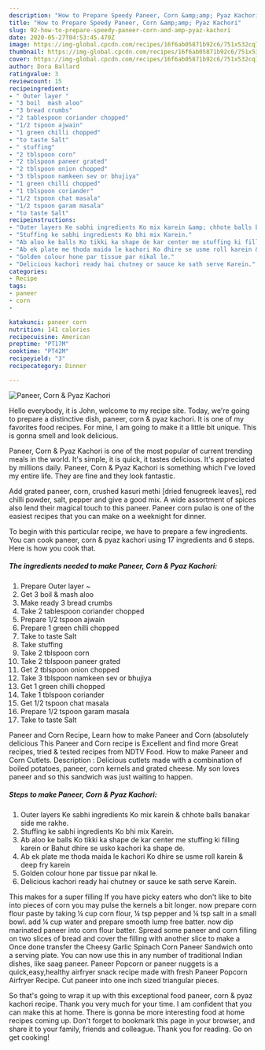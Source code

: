 ```yaml
---
description: "How to Prepare Speedy Paneer, Corn &amp;amp; Pyaz Kachori"
title: "How to Prepare Speedy Paneer, Corn &amp;amp; Pyaz Kachori"
slug: 92-how-to-prepare-speedy-paneer-corn-and-amp-pyaz-kachori
date: 2020-05-27T04:53:45.470Z
image: https://img-global.cpcdn.com/recipes/16f6ab05871b92c6/751x532cq70/paneer-corn-pyaz-kachori-recipe-main-photo.jpg
thumbnail: https://img-global.cpcdn.com/recipes/16f6ab05871b92c6/751x532cq70/paneer-corn-pyaz-kachori-recipe-main-photo.jpg
cover: https://img-global.cpcdn.com/recipes/16f6ab05871b92c6/751x532cq70/paneer-corn-pyaz-kachori-recipe-main-photo.jpg
author: Dora Ballard
ratingvalue: 3
reviewcount: 15
recipeingredient:
- " Outer layer "
- "3 boil  mash aloo"
- "3 bread crumbs"
- "2 tablespoon coriander chopped"
- "1/2 tspoon ajwain"
- "1 green chilli chopped"
- "to taste Salt"
- " stuffing"
- "2 tblspoon corn"
- "2 tblspoon paneer grated"
- "2 tblspoon onion chopped"
- "3 tblspoon namkeen sev or bhujiya"
- "1 green chilli chopped"
- "1 tblspoon coriander"
- "1/2 tspoon chat masala"
- "1/2 tspoon garam masala"
- "to taste Salt"
recipeinstructions:
- "Outer layers Ke sabhi ingredients Ko mix karein &amp; chhote balls banakar side me rakhe."
- "Stuffing ke sabhi ingredients Ko bhi mix Karein."
- "Ab aloo ke balls Ko tikki ka shape de kar center me stuffing ki filling karein or Bahut dhire se usko kachori ka shape de."
- "Ab ek plate me thoda maida le kachori Ko dhire se usme roll karein &amp; deep fry karein"
- "Golden colour hone par tissue par nikal le."
- "Delicious kachori ready hai chutney or sauce ke sath serve Karein."
categories:
- Recipe
tags:
- paneer
- corn
- 

katakunci: paneer corn  
nutrition: 141 calories
recipecuisine: American
preptime: "PT17M"
cooktime: "PT42M"
recipeyield: "3"
recipecategory: Dinner

---
```



![Paneer, Corn &amp; Pyaz Kachori](https://img-global.cpcdn.com/recipes/16f6ab05871b92c6/751x532cq70/paneer-corn-pyaz-kachori-recipe-main-photo.jpg)

Hello everybody, it is John, welcome to my recipe site. Today, we're going to prepare a distinctive dish, paneer, corn &amp; pyaz kachori. It is one of my favorites food recipes. For mine, I am going to make it a little bit unique. This is gonna smell and look delicious.

Paneer, Corn &amp; Pyaz Kachori is one of the most popular of current trending meals in the world. It's simple, it is quick, it tastes delicious. It's appreciated by millions daily. Paneer, Corn &amp; Pyaz Kachori is something which I've loved my entire life. They are fine and they look fantastic.

Add grated paneer, corn, crushed kasuri methi [dried fenugreek leaves], red chilli powder, salt, pepper and give a good mix. A wide assortment of spices also lend their magical touch to this paneer. Paneer corn pulao is one of the easiest recipes that you can make on a weeknight for dinner.


To begin with this particular recipe, we have to prepare a few ingredients. You can cook paneer, corn &amp; pyaz kachori using 17 ingredients and 6 steps. Here is how you cook that.

<!--inarticleads1-->

##### The ingredients needed to make Paneer, Corn &amp; Pyaz Kachori:

1. Prepare  Outer layer ~
1. Get 3 boil &amp; mash aloo
1. Make ready 3 bread crumbs
1. Take 2 tablespoon coriander chopped
1. Prepare 1/2 tspoon ajwain
1. Prepare 1 green chilli chopped
1. Take to taste Salt
1. Take  stuffing
1. Take 2 tblspoon corn
1. Take 2 tblspoon paneer grated
1. Get 2 tblspoon onion chopped
1. Take 3 tblspoon namkeen sev or bhujiya
1. Get 1 green chilli chopped
1. Take 1 tblspoon coriander
1. Get 1/2 tspoon chat masala
1. Prepare 1/2 tspoon garam masala
1. Take to taste Salt


Paneer and Corn Recipe, Learn how to make Paneer and Corn (absolutely delicious This Paneer and Corn recipe is Excellent and find more Great recipes, tried &amp; tested recipes from NDTV Food. How to make Paneer and Corn Cutlets. Description : Delicious cutlets made with a combination of boiled potatoes, paneer, corn kernels and grated cheese. My son loves paneer and so this sandwich was just waiting to happen. 

<!--inarticleads2-->

##### Steps to make Paneer, Corn &amp; Pyaz Kachori:

1. Outer layers Ke sabhi ingredients Ko mix karein &amp; chhote balls banakar side me rakhe.
1. Stuffing ke sabhi ingredients Ko bhi mix Karein.
1. Ab aloo ke balls Ko tikki ka shape de kar center me stuffing ki filling karein or Bahut dhire se usko kachori ka shape de.
1. Ab ek plate me thoda maida le kachori Ko dhire se usme roll karein &amp; deep fry karein
1. Golden colour hone par tissue par nikal le.
1. Delicious kachori ready hai chutney or sauce ke sath serve Karein.


This makes for a super filling If you have picky eaters who don&#39;t like to bite into pieces of corn you may pulse the kernels a bit longer. now prepare corn flour paste by taking ¼ cup corn flour, ¼ tsp pepper and ¼ tsp salt in a small bowl. add ¼ cup water and prepare smooth lump free batter. now dip marinated paneer into corn flour batter. Spread some paneer and corn filling on two slices of bread and cover the filling with another slice to make a Once done transfer the Cheesy Garlic Spinach Corn Paneer Sandwich onto a serving plate. You can now use this in any number of traditional Indian dishes, like saag paneer. Paneer Popcorn or paneer nuggets is a quick,easy,healthy airfryer snack recipe made with fresh Paneer Popcorn Airfryer Recipe. Cut paneer into one inch sized triangular pieces. 

So that's going to wrap it up with this exceptional food paneer, corn &amp; pyaz kachori recipe. Thank you very much for your time. I am confident that you can make this at home. There is gonna be more interesting food at home recipes coming up. Don't forget to bookmark this page in your browser, and share it to your family, friends and colleague. Thank you for reading. Go on get cooking!

